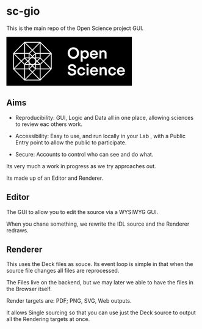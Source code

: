 # sc-gio

This is the main repo of the Open Science project GUI.


![](logo.png)

## Aims

- Reproducibility: GUI, Logic and Data all in one place, allowing sciences to review eac others work.

- Accessibility: Easy to use, and run locally in your Lab , with a Public Entry point to allow the public to participate.

- Secure: Accounts to control who can see and do what. 
 

Its very much a work in progress as we try approaches out.

Its made up of an Editor and Renderer. 

## Editor

The GUI to allow you to edit the source via a WYSIWYG GUI.

When you chane something, we rewrite the IDL source and the Renderer redraws.

## Renderer

This uses the Deck files as souce. Its event loop is simple in that when the source file changes all files are reprocessed.

The Files live on the backend, but we may later we able to have the files in the Browser itself.

Render targets are:
PDF; PNG, SVG, Web outputs.

It allows Single sourcing so that you can use just the Deck source to output all the Rendering targets at once.



